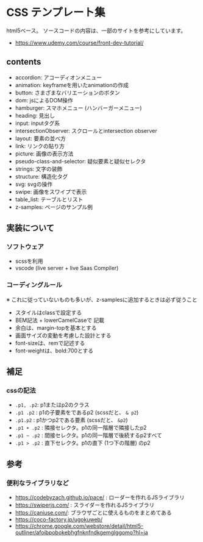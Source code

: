 # CSS テンプレート集

html5ベース。
ソースコードの内容は、一部のサイトを参考にしています。

- https://www.udemy.com/course/front-dev-tutorial/

## contents

- accordion: アコーディオンメニュー
- animation: keyframeを用いたanimationの作成
- button: さまざまなバリエーションのボタン
- dom: jsによるDOM操作
- hamburger: スマホメニュー (ハンバーガーメニュー)
- heading: 見出し
- input: inputタグ系
- intersectionObserver: スクロールとintersection observer
- layout: 要素の並べ方
- link: リンクの貼り方
- picture: 画像の表示方法
- pseudo-class-and-selector: 疑似要素と疑似セレクタ
- strings: 文字の装飾
- structure: 構造化タグ
- svg: svgの操作
- swipe: 画像をスワイプで表示
- table_list: テーブルとリスト
- z-samples: ページのサンプル例

## 実装について

### ソフトウェア

- scssを利用
- vscode (live server + live Saas Compiler)

### コーディングルール

※ これに従っていないものも多いが、z-samplesに追加するときは必ず従うこと

- スタイルはclassで設定する
- BEM記法 + lowerCamelCaseで 記載
- 余白は、margin-topを基本とする
- 画面サイズの変動を考慮した設計とする
- font-sizeは、remで記述する
- font-weightは、bold:700とする

## 補足

### cssの記法

- `.p1, .p2`: p1またはp2のクラス
- `.p1 .p2` : p1の子要素をであるp2 (scssだと、 `& p2`)
- `.p1.p2`  : p1かつp2である要素 (scssだと、 `&p2`)
- `.p1 + .p2` : 隣接セレクタ。p1の同一階層で隣接したp2
- `.p1 ~ .p2` : 間接セレクタ。p1の同一階層で後続するp2すべて
- `.p1 > .p2` : 直下セレクタ。p1の直下 (1つ下の階層) のp2

## 参考

### 便利なライブラリなど

- https://codebyzach.github.io/pace/ : ローダーを作れるJSライブラリ
- https://swiperjs.com/ : スライダーを作れるJSライブラリ
- https://caniuse.com/: ブラウザごとに使えるものをまとめてある
- https://coco-factory.jp/ugokuweb/
- https://chrome.google.com/webstore/detail/html5-outliner/afoibpobokebhgfnknfndkgemglggomo?hl=ja
